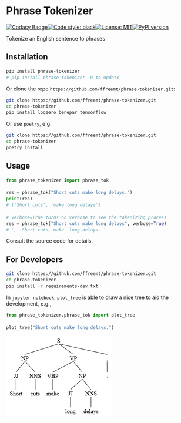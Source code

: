 # Phrase Tokenizer
[![Codacy Badge](https://app.codacy.com/project/badge/Grade/d7e1c1f44dbb423099a929aadd7db2fd)](https://www.codacy.com/gh/ffreemt/phrase-tokenizer/dashboard?utm_source=github.com&amp;utm_medium=referral&amp;utm_content=ffreemt/phrase-tokenizer&amp;utm_campaign=Badge_Grade)[![Code style: black](https://img.shields.io/badge/code%20style-black-000000.svg)](https://github.com/psf/black)[![License: MIT](https://img.shields.io/badge/License-MIT-yellow.svg)](https://opensource.org/licenses/MIT)[![PyPI version](https://badge.fury.io/py/phrase-tokenizer.svg)](https://badge.fury.io/py/phrase-tokenizer)

Tokenize an English sentence to phrases

## Installation

```bash
pip install phrase-tokenizer
# pip install phrase-tokenizer -U to update
```

Or clone the repo `https://github.com/ffreemt/phrase-tokenizer.git`:

```bash
git clone https://github.com/ffreemt/phrase-tokenizer.git
cd phrase-tokenizer
pip install logzero benepar tensorflow
```
Or use `poetry`, e.g.
```bash
git clone https://github.com/ffreemt/phrase-tokenizer.git
cd phrase-tokenizer
poetry install
```

## Usage

```python
from phrase_tokenizer import phrase_tok

res = phrase_tok("Short cuts make long delays.")
print(res)
# ['Short cuts', 'make long delays']

# verbose=True turns on verbose to see the tokenizing process
res = phrase_tok("Short cuts make long delays", verbose=True)
# ',..Short.cuts,.make..long.delays..'
```

Consult the source code for details.

## For Developers

```bash
git clone https://github.com/ffreemt/phrase-tokenizer.git
cd phrase-tokenizer
pip install -r requirements-dev.txt
```

In `jupyter notebook`, ``plot_tree`` is able to draw a nice tree to aid the development, e.g.,

```python
from phrase_tokenizer.phrase_tok import plot_tree

plot_tree("Short cuts make long delays.")
```
![img](https://github.com/ffreemt/phrase-tokenizer/blob/master/img/short_cuts.png?raw=true)


